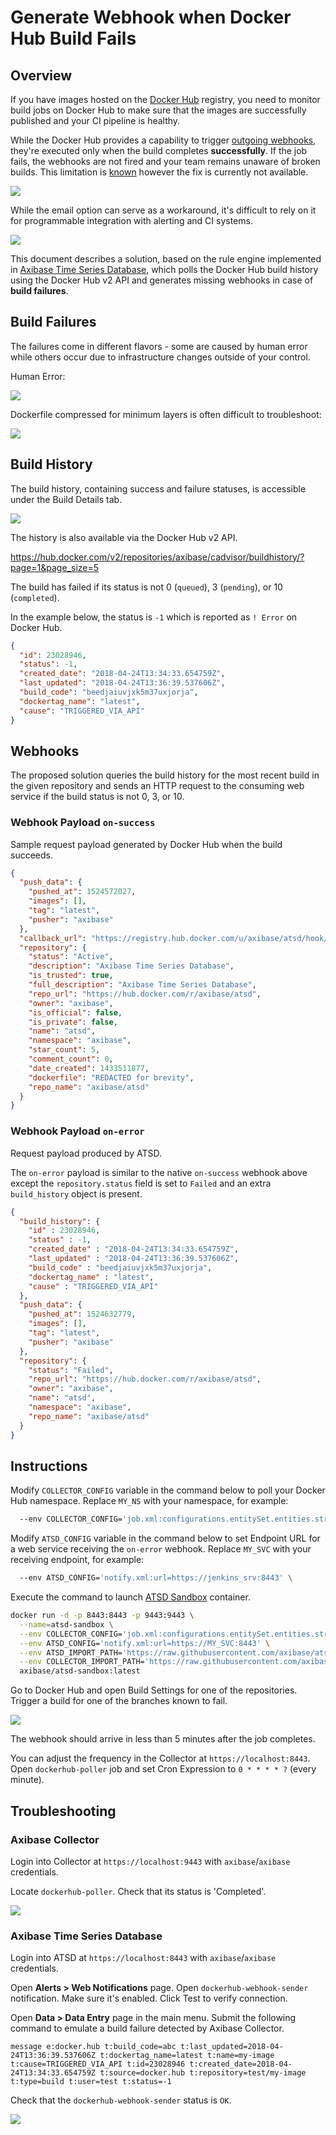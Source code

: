 # Generate Webhook when Docker Hub Build Fails

## Overview

If you have images hosted on the [Docker Hub](https://hub.docker.com)  registry, you need to monitor build jobs on Docker Hub to make sure that the images are successfully published and your CI pipeline is healthy.

While the Docker Hub provides a capability to trigger [outgoing webhooks](https://docs.docker.com/docker-hub/webhooks/), they're executed only when the build completes **successfully**. If the job fails, the webhooks are not fired and your team remains unaware of broken builds. This limitation is [known](https://forums.docker.com/t/docker-hub-webhook-on-build-failure/1166) however the fix is currently not available.

![](images/docker-hub-notifications.png)

While the email option can serve as a workaround, it's difficult to rely on it for programmable integration with alerting and CI systems.

![](images/docker-email.png)

This document describes a solution, based on the rule engine implemented in [Axibase Time Series Database](https://github.com/axibase/atsd/tree/master/rule-engine#rule-engine), which polls the Docker Hub build history using the Docker Hub v2 API and generates missing webhooks in case of **build failures**.

## Build Failures

The failures come in different flavors - some are caused by human error while others occur due to infrastructure changes outside of your control.

Human Error:

![](images/job-fail-branch.png)

Dockerfile compressed for minimum layers is often difficult to troubleshoot:

![](images/job-fail-detailed.png)

## Build History

The build history, containing success and failure statuses, is accessible under the Build Details tab.

![](images/job-fail.png)

The history is also available via the Docker Hub v2 API.

https://hub.docker.com/v2/repositories/axibase/cadvisor/buildhistory/?page=1&page_size=5

The build has failed if its status is not 0 (`queued`), 3 (`pending`), or 10 (`completed`).

In the example below, the status is `-1` which is reported as `! Error` on Docker Hub.

```json
{
  "id": 23028946,
  "status": -1,
  "created_date": "2018-04-24T13:34:33.654759Z",
  "last_updated": "2018-04-24T13:36:39.537606Z",
  "build_code": "beedjaiuvjxk5m37uxjorja",
  "dockertag_name": "latest",
  "cause": "TRIGGERED_VIA_API"
}
```

## Webhooks

The proposed solution queries the build history for the most recent build in the given repository and sends an HTTP request to the consuming web service if the build status is not 0, 3, or 10.

### Webhook Payload `on-success`

Sample request payload generated by Docker Hub when the build succeeds.

```json
{
  "push_data": {
    "pushed_at": 1524572027,
    "images": [],
    "tag": "latest",
    "pusher": "axibase"
  },
  "callback_url": "https://registry.hub.docker.com/u/axibase/atsd/hook/123/",
  "repository": {
    "status": "Active",
    "description": "Axibase Time Series Database",
    "is_trusted": true,
    "full_description": "Axibase Time Series Database",
    "repo_url": "https://hub.docker.com/r/axibase/atsd",
    "owner": "axibase",
    "is_official": false,
    "is_private": false,
    "name": "atsd",
    "namespace": "axibase",
    "star_count": 5,
    "comment_count": 0,
    "date_created": 1433511877,
    "dockerfile": "REDACTED for brevity",
    "repo_name": "axibase/atsd"
  }
}
```

### Webhook Payload `on-error`

Request payload produced by ATSD.

The `on-error` payload is similar to the native `on-success` webhook above except the `repository.status` field is set to `Failed` and an extra `build_history` object is present.

```json
{
  "build_history": {
    "id" : 23028946,
    "status" : -1,
    "created_date" : "2018-04-24T13:34:33.654759Z",
    "last_updated" : "2018-04-24T13:36:39.537606Z",
    "build_code" : "beedjaiuvjxk5m37uxjorja",
    "dockertag_name" : "latest",
    "cause" : "TRIGGERED_VIA_API"
  },
  "push_data": {
    "pushed_at": 1524632779,
    "images": [],
    "tag": "latest",
    "pusher": "axibase"
  },
  "repository": {
    "status": "Failed",
    "repo_url": "https://hub.docker.com/r/axibase/atsd",
    "owner": "axibase",
    "name": "atsd",
    "namespace": "axibase",
    "repo_name": "axibase/atsd"
  }
}
```

## Instructions

Modify `COLLECTOR_CONFIG` variable in the command below to poll your Docker Hub namespace. Replace `MY_NS` with your namespace, for example:

```sh
  --env COLLECTOR_CONFIG='job.xml:configurations.entitySet.entities.string=https://hub.docker.com/v2/repositories/myrepo/' \
```

Modify `ATSD_CONFIG` variable in the command below to set Endpoint URL for a web service receiving the `on-error` webhook. Replace `MY_SVC` with your receiving endpoint, for example:

```sh
  --env ATSD_CONFIG='notify.xml:url=https://jenkins_srv:8443' \
```

Execute the command to launch [ATSD Sandbox](https://github.com/axibase/dockers/tree/atsd-sandbox) container.

```sh
docker run -d -p 8443:8443 -p 9443:9443 \
  --name=atsd-sandbox \
  --env COLLECTOR_CONFIG='job.xml:configurations.entitySet.entities.string=https://hub.docker.com/v2/repositories/MY_NS/' \
  --env ATSD_CONFIG='notify.xml:url=https://MY_SVC:8443' \
  --env ATSD_IMPORT_PATH='https://raw.githubusercontent.com/axibase/atsd-use-cases/master/how-to/docker/resources/rule.xml,https://raw.githubusercontent.com/axibase/atsd-use-cases/master/how-to/docker/resources/notify.xml' \
  --env COLLECTOR_IMPORT_PATH='https://raw.githubusercontent.com/axibase/atsd-use-cases/master/how-to/docker/resources/job.xml' \
  axibase/atsd-sandbox:latest
```

Go to Docker Hub and open Build Settings for one of the repositories. Trigger a build for one of the branches known to fail.

![](images/docker-hub-trigger.png)

The webhook should arrive in less than 5 minutes after the job completes.

You can adjust the frequency in the Collector at `https://localhost:8443`. Open `dockerhub-poller` job and set Cron Expression to `0 * * * * ?` (every minute).

## Troubleshooting

### Axibase Collector

Login into Collector at `https://localhost:9443` with `axibase`/`axibase` credentials.

Locate `dockerhub-poller`. Check that its status is 'Completed'.

![](images/collector-job-status.png)

### Axibase Time Series Database

Login into ATSD at `https://localhost:8443` with `axibase`/`axibase` credentials.

Open **Alerts > Web Notifications** page. Open `dockerhub-webhook-sender` notification. Make sure it's enabled. Click Test to verify connection.

Open **Data > Data Entry** page in the main menu. Submit the following command to emulate a build failure detected by Axibase Collector.

```ls
message e:docker.hub t:build_code=abc t:last_updated=2018-04-24T13:36:39.537606Z t:dockertag_name=latest t:name=my-image t:cause=TRIGGERED_VIA_API t:id=23028946 t:created_date=2018-04-24T13:34:33.654759Z t:source=docker.hub t:repository=test/my-image t:type=build t:user=test t:status=-1
```

Check that the `dockerhub-webhook-sender` status is `OK`.

![](images/sender-status.png)